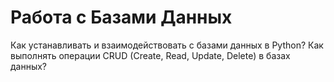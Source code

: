 # Работа с Базами Данных

Как устанавливать и взаимодействовать с базами данных в Python?
Как выполнять операции CRUD (Create, Read, Update, Delete) в базах данных?